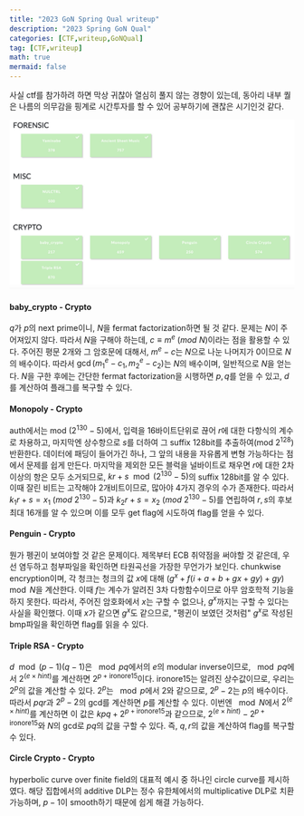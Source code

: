 ```yaml
---
title: "2023 GoN Spring Qual writeup"
description: "2023 Spring GoN Qual"
categories: [CTF,writeup,GoNQual]
tag: [CTF,writeup]
math: true
mermaid: false
---
```


사실 ctf를 참가하려 하면 막상 귀찮아 열심히 풀지 않는 경향이 있는데, 동아리 내부 퀄은 나름의 의무감을 핑계로 시간투자를 할 수 있어 공부하기에 괜찮은 시기인것 같다.

![solved](/img/2023-spring-gon-qual/solved.png)

#### baby_crypto - Crypto

$q$가 $p$의 next prime이니, $N$을 fermat factorization하면 될 것 같다. 문제는 $N$이 주어져있지 않다. 따라서 $N$을 구해야 하는데, $c\equiv m^e\text{ }(mod\text{ }N)$이라는 점을 활용할 수 있다. 주어진 평문 2개와 그 암호문에 대해서, $m^e-c$는 $N$으로 나눈 나머지가 $0$이므로 $N$의 배수이다. 따라서 $\gcd(m_1^e-c_1,m_2^e-c_2)$는 $N$의 배수이며, 일반적으로 $N$을 얻는다. $N$을 구한 후에는 간단한 fermat factorization을 시행하면 $p,q$를 얻을 수 있고, $d$를 계산하여 플래그를 복구할 수 있다.

#### Monopoly - Crypto

auth에서는 mod $(2^130-5)$에서, 입력을 16바이트단위로 끊어 $r$에 대한 다항식의 계수로 차용하고, 마지막엔 상수항으로 $s$를 더하여 그 suffix 128bit를 추출하여(mod $2^128$) 반환한다. 데이터에 패딩이 들어가긴 하나, 그 앞의 내용을 자유롭게 변형 가능하다는 점에서 문제를 쉽게 만든다. 마지막을 제외한 모든 블럭을 널바이트로 채우면 $r$에 대한 2차 이상의 항은 모두 소거되므로, $kr+s\mod (2^130-5)$의 suffix 128bit를 알 수 있다. 이때 잘린 비트는 고작해야 2개비트이므로, 많아야 4가지 경우의 수가 존재한다. 따라서 $k_1r+s=x_1\text{ }(mod\text{ }2^130-5)$과 $k_2r+s=x_2\text{ }(mod\text{ }2^130-5)$를 연립하여 $r,s$의 후보 최대 16개를 알 수 있으며 이를 모두 get flag에 시도하여 flag를 얻을 수 있다.

#### Penguin - Crypto

뭔가 펭귄이 보여야할 것 같은 문제이다. 제목부터 ECB 취약점을 써야할 것 같은데, 우선 염두하고 첨부파일을 확인하면 타원곡선을 가장한 무언가가 보인다. chunkwise encryption이며, 각 청크는 청크의 값 $x$에 대해 $\left(g^x+f(i+a+b+gx+gy)+gy\right)\mod N$을 계산한다. 이때 $f$는 계수가 알려진 3차 다항함수이므로 아무 암호학적 기능을 하지 못한다. 따라서, 주어진 암호화에서 $x$는 구할 수 없으나, $g^x$까지는 구할 수 있다는 사실을 확인했다. 이때 $x$가 같으면 $g^x$도 같으므로, "펭귄이 보였던 것처럼" $g^x$로 작성된 bmp파일을 확인하면 flag를 읽을 수 있다.

#### Triple RSA - Crypto

$d\mod (p-1)(q-1)$은 $\mod pq$에서의 $e$의 modular inverse이므로, $\mod pq$에서 $2^(e\times hint)$를 계산하면 $2^{p+\text{ironore15}}$이다. $\text{ironore15}$는 알려진 상수값이므로, 우리는 $2^p$의 값을 계산할 수 있다. $2^p$는 $\mod p$에서 2와 같으므로, $2^p-2$는 $p$의 배수이다. 따라서 $pqr$과 $2^p-2$의 gcd를 계산하면 $p$를 계산할 수 있다. 이번엔 $\mod N$에서 $2^(e\times hint)$를 계산하면 이 값은 $kpq+2^{p+\text{ironore15}}$과 같으므로, $2^(e\times hint)-2^{p+\text{ironore15}}$와 $N$의 gcd로 $pq$의 값을 구할 수 있다. 즉, $q,r$의 값을 계산하여 flag를 복구할 수 있다.

#### Circle Crypto - Crypto

hyperbolic curve over finite field의 대표적 예시 중 하나인 circle curve를 제시하였다. 해당 집합에서의 additive DLP는 정수 유한체에서의 multiplicative DLP로 치환 가능하며, $p-1$이 smooth하기 때문에 쉽게 해결 가능하다.